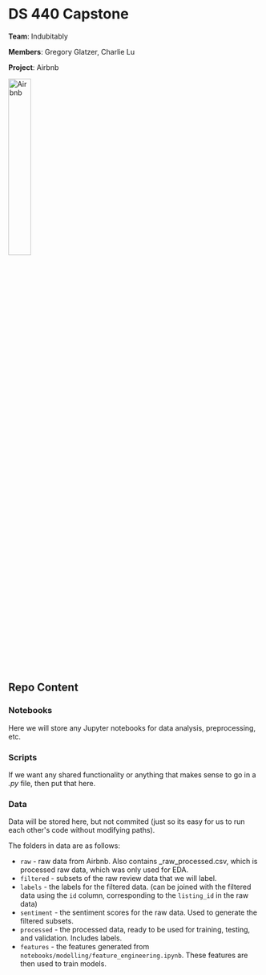 # DS 440 Capstone

**Team**: Indubitably

**Members**: Gregory Glatzer, Charlie Lu

**Project**: Airbnb

<img src="https://upload.wikimedia.org/wikipedia/commons/thumb/6/69/Airbnb_Logo_B%C3%A9lo.svg/768px-Airbnb_Logo_B%C3%A9lo.svg.png?20140813142239" width="30%" alt="Airbnb"/>

## Repo Content

### Notebooks

Here we will store any Jupyter notebooks for data analysis, preprocessing, etc.

### Scripts

If we want any shared functionality or anything that makes sense to go in a _.py_ file, then put that here.

### Data

Data will be stored here, but not commited (just so its easy for us to run each other's code without modifying paths).

The folders in data are as follows:

-   `raw` - raw data from Airbnb. Also contains <GEO>\_raw_processed.csv, which is processed raw data, which was only used for EDA.
-   `filtered` - subsets of the raw review data that we will label.
-   `labels` - the labels for the filtered data. (can be joined with the filtered data using the `id` column, corresponding to the `listing_id` in the raw data)
-   `sentiment` - the sentiment scores for the raw data. Used to generate the filtered subsets.
-   `processed` - the processed data, ready to be used for training, testing, and validation. Includes labels.
-   `features` - the features generated from `notebooks/modelling/feature_engineering.ipynb`. These features are then used to train models.
